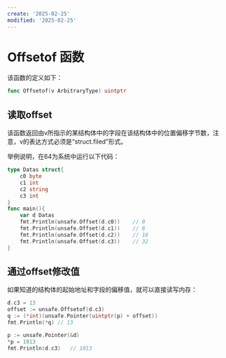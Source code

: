 ```yaml
---
create: '2025-02-25'
modified: '2025-02-25'
---
```


# Offsetof 函数

该函数的定义如下：

```go
func Offsetof(v ArbitraryType) uintptr
```

## 读取offset

该函数返回由v所指示的某结构体中的字段在该结构体中的位置偏移字节数，注意，v的表达方式必须是“struct.filed”形式。 

举例说明，在64为系统中运行以下代码：

```go
type Datas struct{
    c0 byte
    c1 int
    c2 string
    c3 int
}
func main(){
    var d Datas
    fmt.Println(unsafe.Offset(d.c0))    // 0
    fmt.Println(unsafe.Offset(d.c1))    // 8
    fmt.Println(unsafe.Offset(d.c2))    // 16
    fmt.Println(unsafe.Offset(d.c3))    // 32
}
```

## 通过offset修改值

如果知道的结构体的起始地址和字段的偏移值，就可以直接读写内存：

```go
d.c3 = 13
offset := unsafe.Offsetof(d.c3)
q := (*int)(unsafe.Pointer(uintptr(p) + offset))
fmt.Println(*q) // 13

p := unsafe.Pointer(&d)
*p = 1013
fmt.Println(d.c3)   // 1013
```